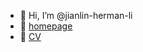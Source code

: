 - 👋 Hi, I’m @jianlin-herman-li
- 🔗 [homepage](https://jianlin-herman-li.github.io/)
- 📄 [CV](https://jianlin-herman-li.github.io/pdf/RenderCV_EngineeringResumes_Theme.pdf)
